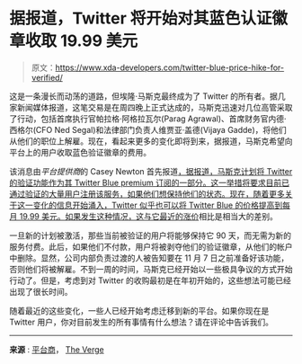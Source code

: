 # 据报道，Twitter 将开始对其蓝色认证徽章收取 19.99 美元

> 原文：<https://www.xda-developers.com/twitter-blue-price-hike-for-verified/>

这是一条漫长而动荡的道路，但埃隆·马斯克最终成为了 Twitter 的所有者。据几家新闻媒体报道，这笔交易是在周四晚上正式达成的，马斯克迅速对几位高管采取了行动，包括首席执行官帕拉格·阿格拉瓦尔(Parag Agrawal)、首席财务官内德·西格尔(CFO Ned Segal)和法律部门负责人维贾亚·盖德(Vijaya Gadde)，将他们从他们的职位上解雇。现在，看起来更多的变化即将到来，据报道，马斯克希望向平台上的用户收取蓝色验证徽章的费用。

该消息由*平台提供商*的 Casey Newton 首先报道[，据报道，马斯克计划将 Twitter 的验证功能作为其 Twitter Blue premium 订阅的一部分。这一举措将要求目前已通过验证的大量用户注册该服务，如果他们想保持他们的状态。现在，随着更多关于这一变化的信息开始涌入，Twitter 似乎也可以将 Twitter Blue 的价格提高到每月 19.99 美元。如果发生这种情况，这与它最近的](https://www.platformer.news/p/elons-first-big-move-pay-to-remain)[涨价](https://www.xda-developers.com/twitter-blue-price-increase/)相比是相当大的差别。

一旦新的计划被激活，那些当前被验证的用户将能够保持它 90 天，而无需为新的服务付费。此后，如果他们不付款，用户将被剥夺他们的验证徽章，从他们的帐户中删除。显然，公司内部负责过渡的人被告知要在 11 月 7 日之前准备好该功能，否则他们将被解雇。不到一周的时间，马斯克已经开始以一些极具争议的方式开始行动了。但是，考虑到对 Twitter 的收购最初是在年初开始的，这些想法可能已经出现了很长时间。

随着最近的这些变化，一些人已经开始考虑迁移到新的平台。如果你现在是 Twitter 用户，你对目前发生的所有事情有什么想法？请在评论中告诉我们。

* * *

**来源** : [平台商](https://www.platformer.news/p/elons-first-big-move-pay-to-remain)， [The Verge](https://www.theverge.com/2022/10/30/23431931/twitter-paid-verification-elon-musk-blue-monthly-subscription)